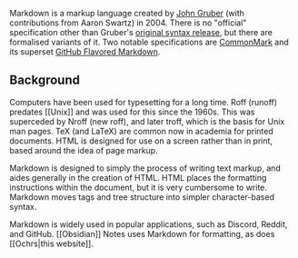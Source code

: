 Markdown is a markup language created by [John Gruber](https://daringfireball.net) (with contributions from Aaron Swartz) in 2004.  There is no "official" specification other than Gruber's [original syntax release](https://daringfireball.net/projects/markdown/), but there are formalised variants of it. Two notable specifications are [CommonMark](https://commonmark.org/) and its superset [GitHub Flavored Markdown](https://github.github.com/gfm/).

## Background

Computers have been used for typesetting for a long time.  Roff (runoff) predates [[Unix]] and was used for this since the 1960s.  This was superceded by Nroff (new roff), and later troff, which is the basis for Unix man pages.  TeX (and LaTeX) are common now in academia for printed documents.  HTML is designed for use on a screen rather than in print, based around the idea of page markup.

Markdown is designed to simply the process of writing text markup, and aides generally in the creation of HTML.  HTML places the formatting instructions within the document, but it is very cumbersome to write.  Markdown moves tags and tree structure into simpler character-based syntax.

Markdown is widely used in popular applications, such as Discord, Reddit, and GitHub.  [[Obsidian]] Notes uses Markdown for formatting, as does [[Ochrs|this website]].